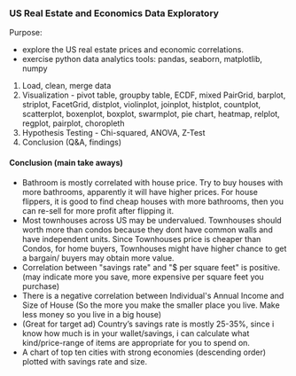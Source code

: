 ### US Real Estate and Economics Data Exploratory
Purpose: 
- explore the US real estate prices and economic correlations.
- exercise python data analytics tools: pandas, seaborn, matplotlib, numpy


1. Load, clean, merge data
2. Visualization - pivot table, groupby table, ECDF, mixed PairGrid, barplot, striplot, FacetGrid, distplot, violinplot, joinplot, histplot, countplot, scatterplot, boxenplot, boxplot, swarmplot, pie chart, heatmap, relplot, regplot, pairplot, choropleth
3. Hypothesis Testing - Chi-squared, ANOVA, Z-Test
4. Conclusion (Q&A, findings) 

#### Conclusion (main take aways)
- Bathroom is mostly correlated with house price. Try to buy houses with more bathrooms, apparently it will have higher prices. For house flippers, it is good to find cheap houses with more bathrooms, then you can re-sell for more profit after flipping it.
- Most townhouses across US may be undervalued. Townhouses should worth more than condos because they dont have common walls and have independent units. Since Townhouses price is cheaper than Condos, for home buyers, Townhouses might have higher chance to get a bargain/ buyers may obtain more value.
- Correlation between "savings rate" and "$ per square feet" is positive. (may indicate more you save, more expensive per square feet you purchase)
- There is a negative correlation between Individual's Annual Income and Size of House (So the more you make the smaller place you live. Make less money so you live in a big house)
- (Great for target ad) Country’s savings rate is mostly 25-35%, since i know how much is in your wallet/savings, i can calculate what kind/price-range of items are appropriate for you to spend on.
- A chart of top ten cities with strong economies (descending order) plotted with savings rate and size.

